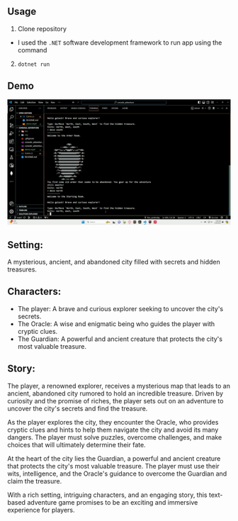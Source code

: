 ## Usage
1. Clone repository

- I used the `.NET` software development framework to run app using the command

2. `dotnet run`

## Demo
![Demo-Gif](./assets/demo.gif)



## Setting: 
A mysterious, ancient, and abandoned city filled with secrets and hidden treasures.

## Characters:
- The player: A brave and curious explorer seeking to uncover the city's secrets.
- The Oracle: A wise and enigmatic being who guides the player with cryptic clues.
- The Guardian: A powerful and ancient creature that protects the city's most valuable treasure.

## Story:
The player, a renowned explorer, receives a mysterious map that leads to an ancient, abandoned city rumored to hold an incredible treasure. Driven by curiosity and the promise of riches, the player sets out on an adventure to uncover the city's secrets and find the treasure.

As the player explores the city, they encounter the Oracle, who provides cryptic clues and hints to help them navigate the city and avoid its many dangers. The player must solve puzzles, overcome challenges, and make choices that will ultimately determine their fate.

At the heart of the city lies the Guardian, a powerful and ancient creature that protects the city's most valuable treasure. The player must use their wits, intelligence, and the Oracle's guidance to overcome the Guardian and claim the treasure.

With a rich setting, intriguing characters, and an engaging story, this text-based adventure game promises to be an exciting and immersive experience for players.